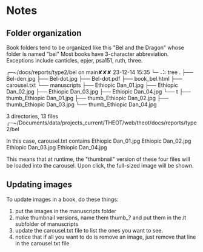 # Notes

## Folder organization

Book folders tend to be organized like this "Bel and the Dragon" whose folder is named "bel"
Most books have 3-character abbreviation. Exceptions include canticles, epjer, psa151, ruth, three.

╭─~/docs/reports/type2/bel on main✘✘✘ 23-12-14 15:35
╰─⠠⠵ tree
.
├── Bel-den.jpg
├── Bel-dot.jpg
├── Bel-dot.pdf
├── book_bel.html
├── carousel.txt
└── manuscripts
├── Ethiopic Dan_01.jpg
├── Ethiopic Dan_02.jpg
├── Ethiopic Dan_03.jpg
├── Ethiopic Dan_04.jpg
└── t
├── thumb_Ethiopic Dan_01.jpg
├── thumb_Ethiopic Dan_02.jpg
├── thumb_Ethiopic Dan_03.jpg
└── thumb_Ethiopic Dan_04.jpg

3 directories, 13 files
╭─~/Documents/data/projects_current/THEOT/web/theot/docs/reports/type2/bel

In this case, carousel.txt contains
Ethiopic Dan_01.jpg
Ethiopic Dan_02.jpg
Ethiopic Dan_03.jpg
Ethiopic Dan_04.jpg

This means that at runtime, the "thumbnail" version of these four files will be loaded into the carousel.
Upon click, the full-sized image will be shown.

## Updating images

To update images in a book, do these things:

1. put the images in the manuscripts folder
1. make thumbnail versions, name them thumb\_? and put them in the /t subfolder of manuscripts
1. update the carousel.txt file to list the ones you want to see.
1. notice that if all you want to do is remove an image, just remove that line in the carousel.txt file
